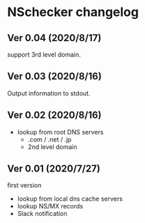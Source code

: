 # NSchecker changelog

## Ver 0.04 (2020/8/17)
support 3rd level domain.

## Ver 0.03 (2020/8/16)
Output information to stdout.

## Ver 0.02 (2020/8/16)
- lookup from root DNS servers
  - .com / .net / .jp 
  - 2nd level domain
   

## Ver 0.01 (2020/7/27)
first version
- lookup from local dns cache servers
- lookup NS/MX records
- Slack notification

